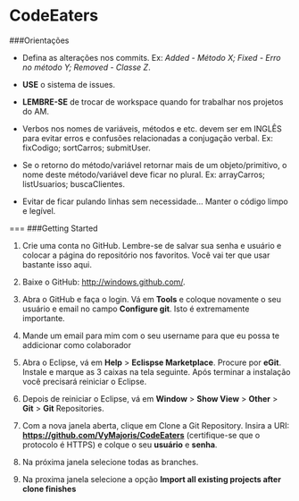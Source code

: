 CodeEaters
==========
###Orientações
* Defina as alterações nos commits. Ex: *Added - Método X; Fixed - Erro no método Y; Removed - Classe Z*.

* **USE** o sistema de issues.

* **LEMBRE-SE** de trocar de workspace quando for trabalhar nos projetos do AM.

* Verbos nos nomes de variáveis, métodos e etc. devem ser em INGLÊS para evitar erros e confusões relacionadas a conjugação verbal. Ex: fixCodigo; sortCarros; submitUser.

* Se o retorno do método/variável retornar mais de um objeto/primitivo, o nome deste método/variável deve ficar no plural. Ex: arrayCarros; listUsuarios; buscaClientes.

* Evitar de ficar pulando linhas sem necessidade... Manter o código limpo e legível.


===
###Getting Started


1. Crie uma conta no GitHub. Lembre-se de salvar sua senha e usuário e colocar a página do repositório nos favoritos. Você vai ter que usar bastante isso aqui.

2. Baixe o GitHub: http://windows.github.com/.

3. Abra o GitHub e faça o login. Vá em **Tools** e coloque novamente o seu usuário e email no campo **Configure git**. Isto é extremamente importante.

4. Mande um email para mim com o seu username para que eu possa te addicionar como colaborador

5. Abra o Eclipse, vá em **Help** > **Eclispse Marketplace**. Procure por **eGit**. Instale e marque as 3 caixas na tela seguinte. Após terminar a instalação você precisará reiniciar o Eclipse.

6. Depois de reiniciar o Eclipse, vá em **Window** > **Show View** > **Other** > **Git** > **Git** Repositories. 

7. Com a nova janela aberta, clique em Clone a Git Repository. Insira a URI: **https://github.com/VyMajoris/CodeEaters** (certifique-se que o protocolo é HTTPS) e colque o seu **usuário** e **senha**.

8. Na próxima janela selecione todas as branches.

9. Na proxima janela selecione a opção **Import all existing projects after clone finishes**
